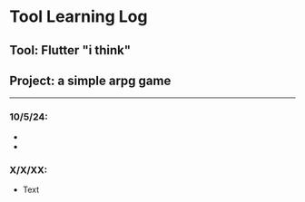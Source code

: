 # Tool Learning Log

## Tool: **Flutter "i think"**

## Project: **a simple arpg game**

---

### 10/5/24:
* 
* 

### X/X/XX:
* Text


<!-- 
* Links you used today (websites, videos, etc)
* Things you tried, progress you made, etc
* Challenges, a-ha moments, etc
* Questions you still have
* What you're going to try next
-->
